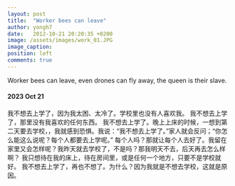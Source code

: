 ```yaml
---
layout: post
title:  "Worker bees can leave"
author: yongh7
date:   2012-10-21 20:20:35 +0200
image: /assets/images/work_01.JPG
image_caption: 
position: left
comments: true
---
```


Worker bees can leave, even drones can fly away, the queen is their slave.


#### 2023 Oct 21

我不想去上学了，因为我太困、太冷了。学校里也没有人喜欢我。
我不想去上学了，那里没有我喜欢的任何东西。
我不想去上学了。晚上上床的时候，一想到第二天要去学校，，我就感到恐惧。我说：“我不想去上学了。”家人就会反问；“你怎么能这么说呢？每个人都要去上学呢。” 
每个人吗？那就让每个人去好了。我留在家里又会怎样呢？我昨天就去学校了，不是吗？那我明天不去，后天再去怎么样啊？
我只想待在我的床上，待在房间里，或是任何一个地方，只要不是学校就好。
我不想去上学了，再也不想了。为什么？因为我就是不想去学校，这就是原因。







